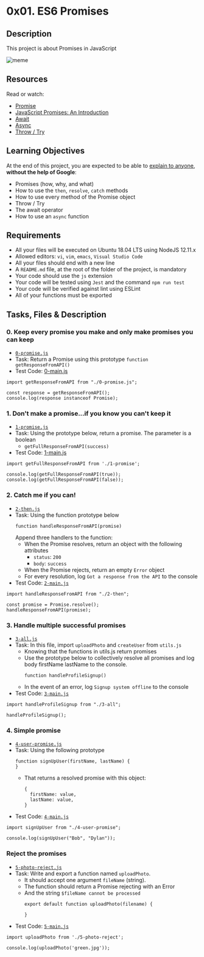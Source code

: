 # 0x01. ES6 Promises 
## Description
This project is about Promises in JavaScript

![meme](https://s3.amazonaws.com/alx-intranet.hbtn.io/uploads/medias/2019/12/75862d67ca51a042003c.jpeg?X-Amz-Algorithm=AWS4-HMAC-SHA256&X-Amz-Credential=AKIARDDGGGOUSBVO6H7D%2F20240724%2Fus-east-1%2Fs3%2Faws4_request&X-Amz-Date=20240724T182711Z&X-Amz-Expires=86400&X-Amz-SignedHeaders=host&X-Amz-Signature=f2ba5d9f6eb7685cc24c8b2b05dac054ec05ceb0f869360ac807010174db679b)
## Resources
Read or watch:
* [Promise](https://developer.mozilla.org/en-US/docs/Web/JavaScript/Reference/Global_Objects/Promise)
* [JavaScript Promises: An Introduction](https://web.dev/articles/promises)
* [Await](https://developer.mozilla.org/en-US/docs/Web/JavaScript/Reference/Operators/await)
* [Async](https://developer.mozilla.org/en-US/docs/Web/JavaScript/Reference/Statements/async_function)
* [Throw / Try](https://developer.mozilla.org/en-US/docs/Web/JavaScript/Reference/Statements/throw)

## Learning Objectives
At the end of this project, you are expected to be able to [explain to anyone](https://fs.blog/feynman-learning-technique/), **without the help of Google**:

- Promises (how, why, and what)
- How to use the `then`, `resolve`, `catch` methods
- How to use every method of the Promise object
- Throw / Try
- The await operator
- How to use an `async` function

## Requirements

- All your files will be executed on Ubuntu 18.04 LTS using NodeJS 12.11.x
- Allowed editors: `vi`, `vim`, `emacs`, `Visual Studio Code`
- All your files should end with a new line
- A `README.md` file, at the root of the folder of the project, is mandatory
- Your code should use the `js` extension
- Your code will be tested using `Jest` and the command `npm run test`
- Your code will be verified against lint using ESLint
- All of your functions must be exported

## Tasks, Files & Description
### 0. Keep every promise you make and only make promises you can keep
- [`0-promise.js`](./0-promise.js)
- Task: Return a Promise using this prototype `function getResponseFromAPI()`
- Test Code: [0-main.js](./0-main.js)
```
import getResponseFromAPI from "./0-promise.js";

const response = getResponseFromAPI();
console.log(response instanceof Promise);

```

### 1. Don't make a promise...if you know you can't keep it 
- [`1-promise.js`](./1-promise.js)
- Task: Using the prototype below, return a promise. The parameter is a boolean
	- `getFullResponseFromAPI(success)`
- Test Code: [1-main.js](./1-main.js)
```
import getFullResponseFromAPI from './1-promise';

console.log(getFullResponseFromAPI(true));
console.log(getFullResponseFromAPI(false));
```

### 2. Catch me if you can!
- [`2-then.js`](./2-then.js)
- Task: Using the function prototype below
	```
	function handleResponseFromAPI(promise)
	```
	Append three handlers to the function:
	- When the Promise resolves, return an object with the following attributes
		- `status`: `200`
		- `body`: `success`
	- When the Promise rejects, return an empty `Error` object
	- For every resolution, log `Got a response from the API` to the console
- Test Code: [`2-main.js`](./2-main.js)
```
import handleResponseFromAPI from "./2-then";

const promise = Promise.resolve();
handleResponseFromAPI(promise);
```

### 3. Handle multiple successful promises 
- [`3-all.js`](./3-all.js)
- Task: In this file, import `uploadPhoto` and `createUser` from `utils.js`
	- Knowing that the functions in utils.js return promises
	- Use the prototype below to collectively resolve all promises and log body firstName lastName to the console.
		```
		function handleProfileSignup()
		```
	- In the event of an error, log `Signup system offline` to the console
- Test Code: [`3-main.js`](./3-main.js)
```
import handleProfileSignup from "./3-all";

handleProfileSignup();
```

### 4. Simple promise
- [`4-user-promise.js`](./4-user-promise.js)
- Task: Using the following prototype
	```
	function signUpUser(firstName, lastName) {
	}
	```
	- That returns a resolved promise with this object:
		```
		{
		  firstName: value,
		  lastName: value,
		}
		```
- Test Code: [`4-main.js`](./4-main.js)
```
import signUpUser from "./4-user-promise";

console.log(signUpUser("Bob", "Dylan"));
```

### Reject the promises
- [`5-photo-reject.js`](./5-photo-reject.js)
- Task: Write and export a function named `uploadPhoto`. 
	- It should accept one argument `fileName` (string). 
	- The function should return a Promise rejecting with an Error 
	- And the string `$fileName cannot be processed`
		```
		export default function uploadPhoto(filename) {

		}
		```
- Test Code: [`5-main.js`](./5-main.js)
```
import uploadPhoto from './5-photo-reject';

console.log(uploadPhoto('green.jpg'));
```